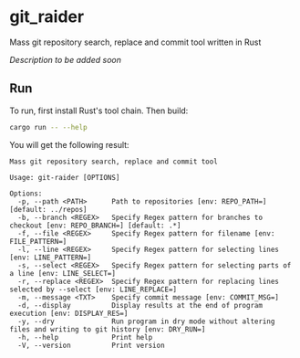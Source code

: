 # git_raider
Mass git repository search, replace and commit tool written in Rust


*Description to be added soon*


## Run 

To run, first install Rust's tool chain. Then build:

```bash
cargo run -- --help
```

You will get the following result:

```
Mass git repository search, replace and commit tool

Usage: git-raider [OPTIONS]

Options:
  -p, --path <PATH>      Path to repositories [env: REPO_PATH=] [default: ../repos]
  -b, --branch <REGEX>   Specify Regex pattern for branches to checkout [env: REPO_BRANCH=] [default: .*]
  -f, --file <REGEX>     Specify Regex pattern for filename [env: FILE_PATTERN=]
  -l, --line <REGEX>     Specify Regex pattern for selecting lines [env: LINE_PATTERN=]
  -s, --select <REGEX>   Specify Regex pattern for selecting parts of a line [env: LINE_SELECT=]
  -r, --replace <REGEX>  Specify Regex pattern for replacing lines selected by --select [env: LINE_REPLACE=]
  -m, --message <TXT>    Specify commit message [env: COMMIT_MSG=]
  -d, --display          Display results at the end of program execution [env: DISPLAY_RES=]
  -y, --dry              Run program in dry mode without altering files and writing to git history [env: DRY_RUN=]
  -h, --help             Print help
  -V, --version          Print version
```
